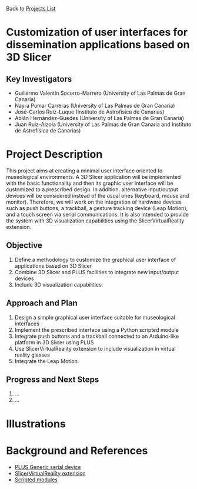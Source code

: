 Back to [Projects List](../../README.md#ProjectsList)

# Customization of user interfaces for dissemination applications based on 3D Slicer

## Key Investigators

- Guillermo Valentín Socorro-Marrero (University of Las Palmas de Gran Canaria)
- Nayra Pumar Carreras (University of Las Palmas de Gran Canaria)
- José-Carlos Ruiz-Luque (Instituto de Astrofísica de Canarias)
- Abián Hernández-Guedes (University of Las Palmas de Gran Canaria)
- Juan Ruiz-Alzola (University of Las Palmas de Gran Canaria and Instituto de Astrofísica de Canarias)

# Project Description

<!-- Add a short paragraph describing the project. -->
This project aims at creating a minimal user interface oriented to museological environments. A 3D Slicer application will be implemented with the basic functionality and then its graphic user interface will be customized to a prescribed design. In addition, alternative input/output devices will be considered instead of the usual ones (keyboard, mouse and monitor). Therefore, we will work on the integration of hardware devices such as push buttons, a trackball, a gesture tracking device (Leap Motion), and a touch screen via serial communications. It is also intended to provide the system with 3D visualization capabilities using the SlicerVirtualReality extension.

## Objective

<!-- Describe here WHAT you would like to achieve (what you will have as end result). -->
1. Define a methodology to customize the graphical user interface of applications based on 3D Slicer
1. Combine 3D Slicer and PLUS facilities to integrate new input/output devices
1. Include 3D visualization capabilities.

## Approach and Plan

<!-- Describe here HOW you would like to achieve the objectives stated above. -->
1. Design a simple graphical user interface suitable for museological interfaces
1. Implement the prescribed interface using a Python scripted module
1. Integrate push buttons and a trackball connected to an Arduino-like platform in 3D Slicer using PLUS
1. Use SlicerVirtualReality extension to include visualization in virtual reality glasses
1. Integrate the Leap Motion.

## Progress and Next Steps

<!-- Update this section as you make progress, describing of what you have ACTUALLY DONE. If there are specific steps that you could not complete then you can describe them here, too. -->
<!-- Describe specific steps you **have actually done**. -->
1. ...
1. ...

# Illustrations

<!-- Add pictures and links to videos that demonstrate what has been accomplished.
![Description of picture](Example2.jpg)
![Some more images](Example2.jpg)
-->

# Background and References

<!-- If you developed any software, include link to the source code repository. If possible, also add links to sample data, and to any relevant publications. -->
- [PLUS Generic serial device](http://perk-software.cs.queensu.ca/plus/doc/nightly/user/DeviceGenericSerial.html)
- [SlicerVirtualReality extension](http://github.com/KitwareMedical/SlicerVirtualReality)
- [Scripted modules](http://github.com/Slicer/Slicer/tree/master/Extensions/Testing/ScriptedLoadableExtensionTemplate/ScriptedLoadableModuleTemplate)
